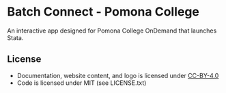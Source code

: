 # Batch Connect - Pomona College

An interactive app designed for Pomona College OnDemand that launches Stata.

## License

* Documentation, website content, and logo is licensed under
  [CC-BY-4.0](https://creativecommons.org/licenses/by/4.0/)
* Code is licensed under MIT (see LICENSE.txt)